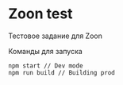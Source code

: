 # Zoon test

Тестовое задание для Zoon

Команды для запуска

```
npm start // Dev mode
npm run build // Building prod
```
